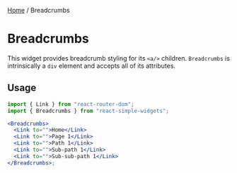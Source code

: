 [Home](../../../README.md) / Breadcrumbs

# Breadcrumbs

This widget provides breadcrumb styling for its `<a/>` children. `Breadcrumbs` is intrinsically a `div` element and accepts all of its attributes.

## Usage

```jsx
import { Link } from "react-router-dom";
import { Breadcrumbs } from "react-simple-widgets";

<Breadcrumbs>
  <Link to="">Home</Link>
  <Link to="">Page 1</Link>
  <Link to="">Path 1</Link>
  <Link to="">Sub-path 1</Link>
  <Link to="">Sub-sub-path 1</Link>
</Breadcrumbs>;
```
